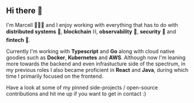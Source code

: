 ## Hi there 👋

I'm Marcell 🧑🏻‍💻 and I enjoy working with everything that has to do with **distributed systems** 🛜, **blockchain** ⛓️, **observability** 🔭, **security** 🔐 and **fintech** 💸.

Currently I'm working with **Typescript** and **Go** along with cloud native goodies such as **Docker**, **Kubernetes** and **AWS**. 
Although now I'm leaning more towards the backend and even infrastucture side of the spectrum, in my previous roles I also became proficient in **React** and **Java**, during which time I primarily focused on the frontend. 

Have a look at some of my pinned side-projects / open-source contributions and hit me up if you want to get in contact :)

<!--
**maindotmarcell/maindotmarcell** is a ✨ _special_ ✨ repository because its `README.md` (this file) appears on your GitHub profile.

Here are some ideas to get you started:

- 🔭 I’m currently working on ...
- 🌱 I’m currently learning ...
- 👯 I’m looking to collaborate on ...
- 🤔 I’m looking for help with ...
- 💬 Ask me about ...
- 📫 How to reach me: ...
- 😄 Pronouns: ...
- ⚡ Fun fact: ...
-->
